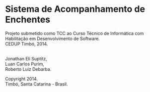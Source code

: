 Sistema de Acompanhamento de Enchentes
======================================

Projeto submetido como TCC ao Curso Técnico de Informática com Habilitação em Desenvolvimento de Software.<br>
CEDUP Timbó, 2014.

<br>
Jonathan Eli Suptitz,<br>
Luan Carlos Purim, <br>
Roberto Luiz Debarba.

Copyright 2014.<br>
Timbó, Santa Catarina - Brasil.
